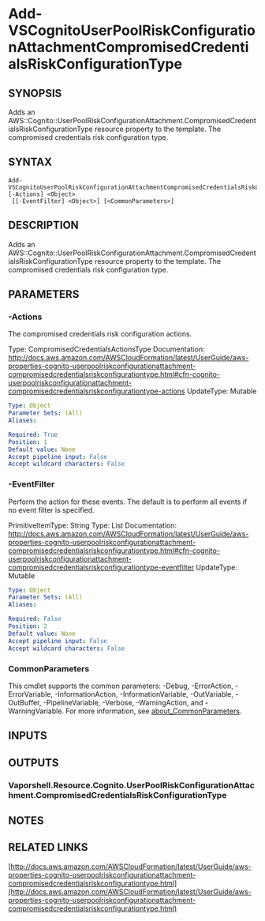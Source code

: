 # Add-VSCognitoUserPoolRiskConfigurationAttachmentCompromisedCredentialsRiskConfigurationType

## SYNOPSIS
Adds an AWS::Cognito::UserPoolRiskConfigurationAttachment.CompromisedCredentialsRiskConfigurationType resource property to the template.
The compromised credentials risk configuration type.

## SYNTAX

```
Add-VSCognitoUserPoolRiskConfigurationAttachmentCompromisedCredentialsRiskConfigurationType [-Actions] <Object>
 [[-EventFilter] <Object>] [<CommonParameters>]
```

## DESCRIPTION
Adds an AWS::Cognito::UserPoolRiskConfigurationAttachment.CompromisedCredentialsRiskConfigurationType resource property to the template.
The compromised credentials risk configuration type.

## PARAMETERS

### -Actions
The compromised credentials risk configuration actions.

Type: CompromisedCredentialsActionsType
Documentation: http://docs.aws.amazon.com/AWSCloudFormation/latest/UserGuide/aws-properties-cognito-userpoolriskconfigurationattachment-compromisedcredentialsriskconfigurationtype.html#cfn-cognito-userpoolriskconfigurationattachment-compromisedcredentialsriskconfigurationtype-actions
UpdateType: Mutable

```yaml
Type: Object
Parameter Sets: (All)
Aliases:

Required: True
Position: 1
Default value: None
Accept pipeline input: False
Accept wildcard characters: False
```

### -EventFilter
Perform the action for these events.
The default is to perform all events if no event filter is specified.

PrimitiveItemType: String
Type: List
Documentation: http://docs.aws.amazon.com/AWSCloudFormation/latest/UserGuide/aws-properties-cognito-userpoolriskconfigurationattachment-compromisedcredentialsriskconfigurationtype.html#cfn-cognito-userpoolriskconfigurationattachment-compromisedcredentialsriskconfigurationtype-eventfilter
UpdateType: Mutable

```yaml
Type: Object
Parameter Sets: (All)
Aliases:

Required: False
Position: 2
Default value: None
Accept pipeline input: False
Accept wildcard characters: False
```

### CommonParameters
This cmdlet supports the common parameters: -Debug, -ErrorAction, -ErrorVariable, -InformationAction, -InformationVariable, -OutVariable, -OutBuffer, -PipelineVariable, -Verbose, -WarningAction, and -WarningVariable. For more information, see [about_CommonParameters](http://go.microsoft.com/fwlink/?LinkID=113216).

## INPUTS

## OUTPUTS

### Vaporshell.Resource.Cognito.UserPoolRiskConfigurationAttachment.CompromisedCredentialsRiskConfigurationType
## NOTES

## RELATED LINKS

[http://docs.aws.amazon.com/AWSCloudFormation/latest/UserGuide/aws-properties-cognito-userpoolriskconfigurationattachment-compromisedcredentialsriskconfigurationtype.html](http://docs.aws.amazon.com/AWSCloudFormation/latest/UserGuide/aws-properties-cognito-userpoolriskconfigurationattachment-compromisedcredentialsriskconfigurationtype.html)

